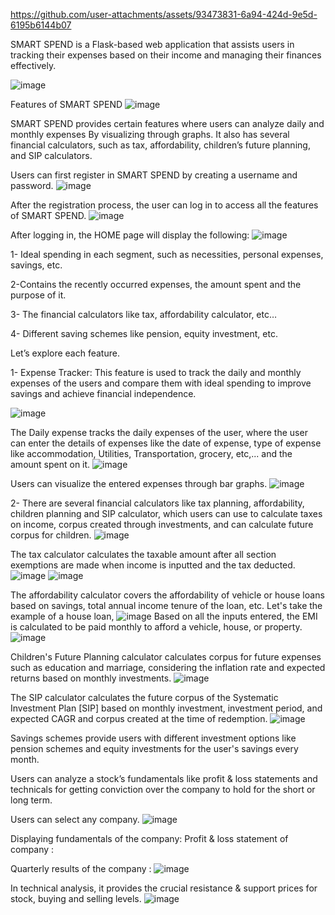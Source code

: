 


https://github.com/user-attachments/assets/93473831-6a94-424d-9e5d-6195b6144b07



SMART SPEND is a Flask-based web application that assists users in tracking their expenses based on their income and managing their finances effectively.

![image](https://github.com/user-attachments/assets/2a0428d8-d87c-4492-809a-0a47cc8dc438)
 

Features of SMART SPEND
![image](https://github.com/user-attachments/assets/e264fdea-ece0-4217-b2b9-5371fab57e74)

SMART SPEND provides certain features where users can analyze daily and monthly expenses 
By visualizing through graphs.
It also has several financial calculators, such as tax, affordability, children’s future planning, and SIP calculators.
 
Users can first register in SMART SPEND by creating a username and password.
![image](https://github.com/user-attachments/assets/f4527a07-e36c-456a-9c97-725cd70c307f)

After the registration process, the user can log in to access all the features of SMART SPEND.
![image](https://github.com/user-attachments/assets/3e16ed76-f4eb-4e6e-900f-6c812bdee467)
 
After logging in, the HOME page will display the following: 
![image](https://github.com/user-attachments/assets/e7401c1e-ab04-4a11-8f34-f769d78088e4)

1- Ideal spending in each segment, such as necessities, personal expenses, savings, etc.

2-Contains the recently occurred expenses, the amount spent and the purpose of it.

3- The financial calculators like tax, affordability calculator, etc…

4- Different saving schemes like pension, equity investment, etc.
 

Let’s explore each feature.

1- Expense Tracker: This feature is used to track the daily and monthly expenses of the users and compare them with ideal spending to improve savings and achieve financial independence.

![image](https://github.com/user-attachments/assets/7d51445e-b40c-4700-9ed1-dc46a157311c)

The Daily expense tracks the daily expenses of the user, where the user can enter the details of expenses like the date of expense, type of expense like accommodation, Utilities, Transportation, grocery, etc,... and the amount spent on it.
![image](https://github.com/user-attachments/assets/addb9baa-a1ec-4f40-89de-675f847648fb)

Users can visualize the entered expenses through bar graphs.
![image](https://github.com/user-attachments/assets/4720f14a-2628-43ae-8f83-12336e1304e7)

 
2- There are several financial calculators like tax planning, affordability, children planning and SIP calculator, which users can use to calculate taxes on income, corpus created through investments, and can calculate future corpus for children.
![image](https://github.com/user-attachments/assets/9f62853e-6f80-4b7f-a27b-21f6cd719035)
 
The tax calculator calculates the taxable amount after all section exemptions are made when income is inputted and the tax deducted.
![image](https://github.com/user-attachments/assets/e8a5f183-101e-4eb6-b28d-718b1c755a13)
![image](https://github.com/user-attachments/assets/04be6aaf-189e-4adb-951b-60ea828d5cbf)

 
The affordability calculator covers the affordability of vehicle or house loans based on savings, total annual income tenure of the loan, etc.
Let's take the example of a house loan,
![image](https://github.com/user-attachments/assets/5d644a47-a91c-4e1d-8d88-b4a36f88f749)
Based on all the inputs entered, the EMI is calculated to be paid monthly to afford a vehicle, house, or property.
![image](https://github.com/user-attachments/assets/e457ceb3-b76f-4bdd-91c2-f706839fc567)

Children's Future Planning calculator calculates corpus for future expenses such as education and marriage, considering the inflation rate and expected returns based on monthly investments.
![image](https://github.com/user-attachments/assets/5f9ad810-dace-4e4d-80b6-a7ca0296f98f)
 

The SIP calculator calculates the future corpus of the Systematic Investment Plan [SIP] based on monthly investment, investment period, and expected CAGR and corpus created at the time of redemption.
![image](https://github.com/user-attachments/assets/f637e9d5-8264-4807-beac-3ff386a0371f)

 

Savings schemes provide users with different investment options like pension schemes and equity investments for the user's savings every month.

Users can analyze a stock’s fundamentals like profit & loss statements and technicals for getting conviction over the company to hold for the short or long term.

Users can select any company.
![image](https://github.com/user-attachments/assets/e242481d-4709-4b95-9c58-4ec02e53ab3e)

Displaying fundamentals of the company:  Profit & loss statement of company : 

 

Quarterly results of the company : 
 ![image](https://github.com/user-attachments/assets/0dc3a879-5ace-4846-98df-a7b187b9119f)


In technical analysis, it provides the crucial resistance & support prices for stock, buying and selling levels.
![image](https://github.com/user-attachments/assets/f849101f-30f8-45f1-ad99-749b64b7283d)
